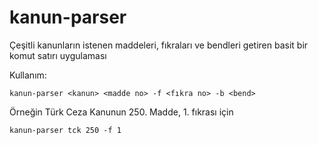 # kanun-parser
Çeşitli kanunların istenen maddeleri, fıkraları ve bendleri getiren basit bir komut satırı uygulaması

Kullanım:

`kanun-parser <kanun> <madde no> -f <fıkra no> -b <bend>`

Örneğin Türk Ceza Kanunun 250. Madde, 1. fıkrası için

`kanun-parser tck 250 -f 1`

